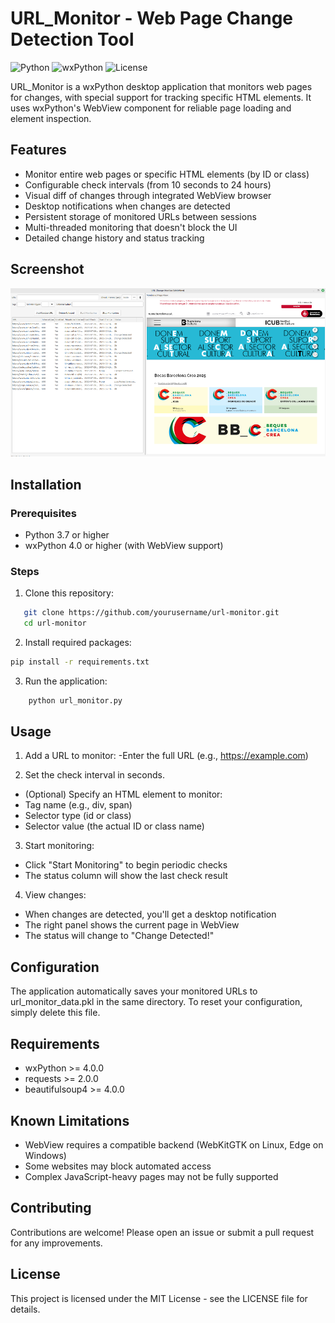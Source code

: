 # URL_Monitor - Web Page Change Detection Tool

![Python](https://img.shields.io/badge/python-3.7+-blue.svg)
![wxPython](https://img.shields.io/badge/wxPython-4.0+-green.svg)
![License](https://img.shields.io/badge/license-MIT-orange.svg)

URL_Monitor is a wxPython desktop application that monitors web pages for changes, with special support for tracking specific HTML elements. It uses wxPython's WebView component for reliable page loading and element inspection.

## Features

- Monitor entire web pages or specific HTML elements (by ID or class)
- Configurable check intervals (from 10 seconds to 24 hours)
- Visual diff of changes through integrated WebView browser
- Desktop notifications when changes are detected
- Persistent storage of monitored URLs between sessions
- Multi-threaded monitoring that doesn't block the UI
- Detailed change history and status tracking

## Screenshot

![Main application window showing URL list and WebView](images/url_monitor.png)

## Installation


### Prerequisites
- Python 3.7 or higher
- wxPython 4.0 or higher (with WebView support)


### Steps
1. Clone this repository:
```bash
   git clone https://github.com/yourusername/url-monitor.git
   cd url-monitor
```

2. Install required packages:
```bash
pip install -r requirements.txt
```

3. Run the application:
```bash
    python url_monitor.py
```

## Usage

1. Add a URL to monitor:
-Enter the full URL (e.g., https://example.com)

2. Set the check interval in seconds.
- (Optional) Specify an HTML element to monitor:
- Tag name (e.g., div, span)
- Selector type (id or class)
- Selector value (the actual ID or class name)

3. Start monitoring:
- Click "Start Monitoring" to begin periodic checks
- The status column will show the last check result

4. View changes:
- When changes are detected, you'll get a desktop notification
- The right panel shows the current page in WebView
- The status will change to "Change Detected!"

## Configuration

The application automatically saves your monitored URLs to url_monitor_data.pkl in the same directory. To reset your configuration, simply delete this file.

## Requirements

- wxPython >= 4.0.0
- requests >= 2.0.0
- beautifulsoup4 >= 4.0.0

## Known Limitations

- WebView requires a compatible backend (WebKitGTK on Linux, Edge on Windows)
- Some websites may block automated access
- Complex JavaScript-heavy pages may not be fully supported

## Contributing

Contributions are welcome! Please open an issue or submit a pull request for any improvements.



  


## License
This project is licensed under the MIT License - see the LICENSE file for details. 


